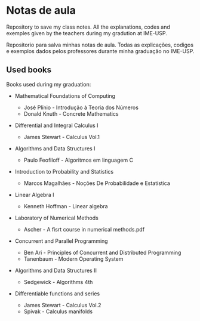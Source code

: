 # Notas de aula

Repository to save my class notes. All the explanations, codes and exemples given by the teachers during my gradution at IME-USP.

Repositorio para salva minhas notas de aula. Todas as explicações, codigos e exemplos dados pelos professores durante minha graduação no IME-USP.

## Used books

Books used during my graduation:

- Mathematical Foundations of Computing
    - José Plínio - Introdução à Teoria dos Números
    - Donald Knuth - Concrete Mathematics

- Differential and Integral Calculus I
    - James Stewart - Calculus Vol.1

- Algorithms and Data Structures I
    - Paulo Feofiloff - Algoritmos em linguagem C

- Introduction to Probability and Statistics
    - Marcos Magalhães - Noções De Probabilidade e Estatística

- Linear Algebra I
    - Kenneth Hoffman - Linear algebra

- Laboratory of Numerical Methods
    - Ascher - A fisrt course in numerical methods.pdf

- Concurrent and Parallel Programming
    - Ben Ari - Principles of Concurrent and Distributed Programming
    - Tanenbaum - Modern Operating System

- Algorithms and Data Structures II
    - Sedgewick - Algorithms 4th  

- Differentiable functions and series
    - James Stewart - Calculus Vol.2
    - Spivak - Calculus manifolds
